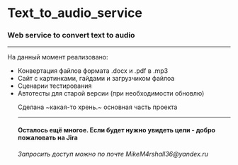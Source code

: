 # Text_to_audio_service
### Web service to convert text to audio
___

На данный момент реализовано:
<ul>
<li>Конвертация файлов формата .docx и .pdf в .mp3</li>
<li>Сайт с картинками, гайдами и загрузчиком файлоа</li>
<li>Сценарии тестирования</li>
<li>Автотесты для старой версии (при необходимости обновлю)</li>
<p>Сделана ~какая-то хрень.~ основная часть проекта</p>

___
<h4>Осталось ещё многое. Если будет нужно увидеть цели - добро пожаловать на Jira</h4>
<h6>Запросить доступ можно по почте MikeM4rshall36@yandex.ru</h6>
